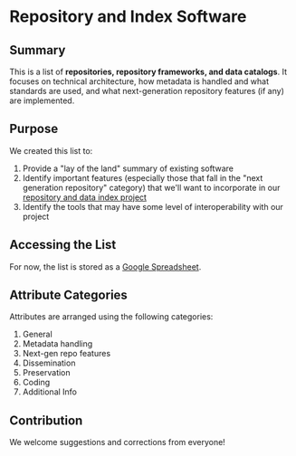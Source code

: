 # Repository and Index Software

## Summary
This is a list of **repositories, repository frameworks, and data catalogs**. It focuses on technical architecture, how metadata is handled and what standards are used, and what next-generation repository features (if any) are implemented.

## Purpose
We created this list to:

1. Provide a "lay of the land" summary of existing software
2. Identify important features (especially those that fall in the "next generation repository" category) that we'll want to incorporate in our [repository and data index project](https://ctsa.ncats.nih.gov/cd2h/menrva-an-interdisciplinary-open-research-repository/)
3. Identify the tools that may have some level of interoperability with our project

## Accessing the List
For now, the list is stored as a [Google Spreadsheet](https://docs.google.com/spreadsheets/d/1SJ7EFyvqRd1fe6ZqqTG2EzvCVCvl-T8Woiv8FgHTawQ/edit?usp=sharing).

## Attribute Categories
Attributes are arranged using the following categories:

1. General
2. Metadata handling
3. Next-gen repo features
4. Dissemination
5. Preservation
6. Coding
7. Additional Info

## Contribution
We welcome suggestions and corrections from everyone!
